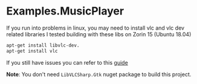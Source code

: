 ﻿
# Examples.MusicPlayer

If you run into problems in linux, you may need to install vlc and vlc dev related libraries
I tested building with these libs on Zorin 15 (Ubuntu 18.04)

```bash
apt-get install libvlc-dev.
apt-get install vlc
```

If you still have issues you can refer to this [guide](https://code.videolan.org/videolan/LibVLCSharp/blob/3.x/docs/linux-setup.md)

**Note**: You don't need `LibVLCSharp.Gtk` nuget package to build this project.